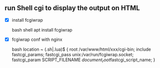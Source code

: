 ## run Shell cgi to display the output on HTML
 -[x] install fcgiwrap

	bash shell
	apt install fcgiwrap


 -[x] fcgiwrap conf with nginx

	 bash
	 location ~ (\.sh|\.lua)$ {
    root /var/www/html/xxx/cgi-bin;
    include fastcgi_params;
    fastcgi_pass unix:/var/run/fcgiwrap.socket;
    fastcgi_param SCRIPT_FILENAME $document_root$fastcgi_script_name;
    }


 
